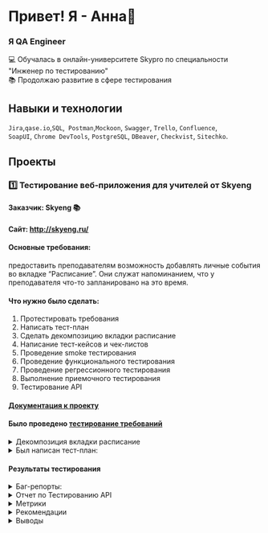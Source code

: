 # Привет! Я - Анна👋

### Я QA Engineer

💻 Обучалась в онлайн-университете Skypro по специальности "Инженер по тестированию" <br>
📚 Продолжаю развитие в сфере тестирования

## Навыки и технологии
``Jira``,``qase.io``,``SQL``,`` Postman``,``Mockoon``, ``Swagger``, ``Trello``, ``Confluence``, <br>
``SoapUI``, ``Chrome DevTools``, ``PostgreSQL``, ``DBeaver``, ``Checkvist``, ``Sitechko``.

## Проекты

### 1️⃣ Тестирование веб-приложения для учителей от Skyeng <br>

#### Заказчик: Skyeng 📚 <br>
#### Сайт: http://skyeng.ru/ <br>
#### Основные требования: 
предоставить преподавателям возможность добавлять личные события во вкладке “Расписание”. Они служат напоминанием, что у преподавателя что-то запланировано на это время. <br>
#### Что нужно было сделать: <br>
1. Протестировать требования <br>
2. Написать тест-план <br>
3. Сделать декомпозицию вкладки расписание <br>
4. Написание тест-кейсов и чек-листов <br>
5. Проведение smoke тестирования <br>
6. Проведение функционального тестирования <br>
7. Проведение регрессионного тестирования <br>
8. Выполнение приемочного тестирования <br>
9. Тестирование API <br>

#### [Документация к проекту](https://docs.google.com/document/d/1KwkCh_gRAfiC7G064XySrrjeC8QjsXxQB1HDDupdY1Q/edit?usp=sharing)

#### Было проведено [тестирование требований](https://docs.google.com/document/d/16epjLObPLmSWFnM1wbYbG_3lDmCdzyGLICrPEM8CyhQ/edit?usp=sharing)


<details><summary>Декомпозиция вкладки расписание</summary><br>

![image](https://github.com/burovanya/portfolio-qa/blob/main/Miro.jpg)
</details>

<details><summary>Был написан тест-план:</summary><br>

Продукт: веб-приложение для учителей (личные события в расписании)
Заказчик: Skyeng
Сайт: http://skyeng.ru/ 

Основные требования: предоставить преподавателям возможность добавлять личные события во вкладке “Расписание”.
Преподаватель может использовать личные события для собственных встреч. Они служат напоминанием, что у преподавателя что-то запланировано на это время.

Все требования можно посмотреть по ссылке: https://docs.google.com/document/d/1KwkCh_gRAfiC7G064XySrrjeC8QjsXxQB1HDDupdY1Q/edit?usp=sharing 

Будут проведены следующие виды тестирования:

- Функциональное
- Smoke
- Приемочное
- Регрессионное
- Будет проведено тестирование API.

Функциональное тестирование:
- Таблица Excel с чек-листом и результатом Test run https://docs.google.com/spreadsheets/d/1RCOYeB4vpyZfAYGEAW-eszaTNe9v5MIr/edit#gid=3299894

Smoke тестирование:
- Test cases:https://docs.google.com/spreadsheets/d/1gESIFaH3XXg93uTXaUbJJ7cgrcwk4V3v5nTbKoxeNFE/edit?usp=sharing
- Test run:![image](https://github.com/burovanya/portfolio-qa/blob/main/smoke.jpg)

Регрессионное тестирование:
- Таблица Excel с чек-листом и результатом Test run https://docs.google.com/spreadsheets/d/14d1Q1jnyxSHXotMHR4JXSdVR5kg5HUqk/edit?usp=sharing&ouid=108703726781754003146&rtpof=true&sd=true

Тестирование API:
- Test cases: https://docs.google.com/spreadsheets/d/1QetCMho9SFI86aexS6et6UrAqV940NGNiSAATyUzWiI/edit?usp=sharing
- Postman-коллекция: https://github.com/burovanya/portfolio-qa/blob/main/%D0%9A%D1%83%D1%80%D1%81%D0%BE%D0%B2%D0%B0%D1%8F%202.postman_collection.json
- Test run Postman: https://github.com/burovanya/portfolio-qa/blob/main/%D0%9A%D1%83%D1%80%D1%81%D0%BE%D0%B2%D0%B0%D1%8F%202.postman_test_run.json

Расписание тестовых активностей
| Виды тестирования | Дата тестирования|
| ----------- | ----------- |
| Smoke тестирование | 4.01 - 4.01 |
| Функциональное тестирование | 4.01 - 4.01 |
| Регрессионное тестирование | 21.01-22.01 |
| Тестирование API | 25.03-26.03 |
  
</details>

#### Результаты тестирования
<details><summary>Баг-репорты:</summary><br>
  
![image](https://github.com/burovanya/portfolio-qa/blob/main/Bug%201.png)
![image](https://github.com/burovanya/portfolio-qa/blob/main/Bug%201.2.png)
![image](https://github.com/burovanya/portfolio-qa/blob/main/Bug%202.png)
![image](https://github.com/burovanya/portfolio-qa/blob/main/Bug%202.2.png)
![image](https://github.com/burovanya/portfolio-qa/blob/main/Bug%203.png)
![image](https://github.com/burovanya/portfolio-qa/blob/main/Bug%203.2.png)
![image](https://github.com/burovanya/portfolio-qa/blob/main/Bug%204.png)
![image](https://github.com/burovanya/portfolio-qa/blob/main/Bug%204.2.png)
</details>

<details><summary>Отчет по Тестированию API</summary><br>

Было проведено 22 проверки через Postman.
15 позитивных тест-кейсов для проверки отображение личных событий в расписании, создания событий в будущем, прошлом и настоящем, редактирования событий, а также удаления.
7 негативных тест-кейсов для проверки создания, редактирования и удаления событий с невалидными данными.
Исходя из Test run багов обнаружено не было. Процент тест-кейсов со статусом Passed - 100%.

Через API удалось проверить несколько тест-кейсов, которые невозможно проверить через UI. Например, был отправлен запрос с пустыми полями, а также только с пустым названием.
Более того, через API удалось создать личное событие в прошлом, которое выходит за рамки текущей недели. Эта функция также не работает через UI.
Также проведена проверка негативных тест-кейсов с удалением удаленного события, временем выходящим за рамки 24 часов, буквами в полях “День” и “Время”, и ссылками во всех полях. Все вышеперечисленные проверки можно было совершить только через API.
</details>

<details><summary>Метрики</summary><br>

1. Коэффициент регрессии. Всего при проверки старого функционала был обнаружен 1 дефект. В новом функционале 3 дефекта. Коэффициент равен 0,25, что свидетельствует о том, что был внесен маленький процент ошибок в существующий функционал при реализации новых требований.

2. Успешное прохождение чек-листов: 96,5%

3. Успешное прохождение тест-кейсов: 66,7%

4. Покрытие требований тестированием: 100%.
</details>

<details><summary>Рекомендации</summary><br>

1. Основная рекомендация - исправить баги с серьезностью S1 и S2. Необходимо исправить баги, опираясь на серьезность и приоритет.

2. Для удобства использования можно добавить функцию уведомления о предстоящем личном событии.

3. Для удобства использования я думаю, необходимо предоставить преподавателям возможность переносить уроки более, чем на 14 дней вперед.
</details>
  
<details><summary>Выводы</summary><br>

По результатам проверки я считаю, что продукт к релизу не готов, так как был обнаружен блокирующий баг, при проверке заявленной стекхолдерами функции добавления личных событий в прошлом, выходя за рамки текущей недели. Данный баг не был обнаружен при тестировании API. Также был обнаружен критический баг при проверке старой функциональности (перенос и отмена уроков). 
</details>



